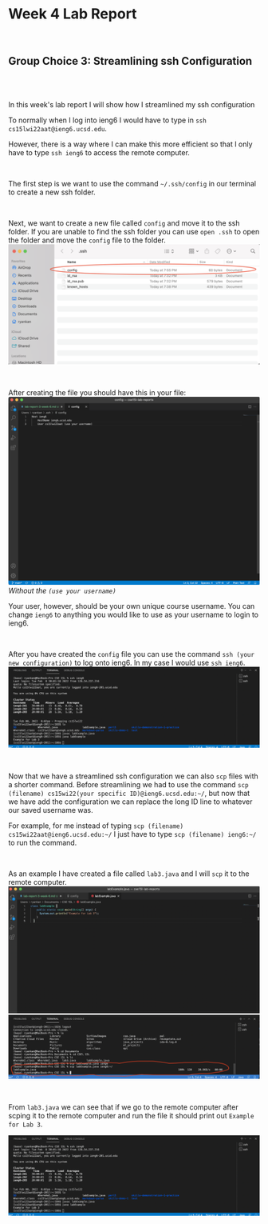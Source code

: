 # Week 4 Lab Report
<br>

## Group Choice 3: Streamlining ssh Configuration
<br>
<br>

In this week's lab report I will show how I streamlined my ssh configuration

To normally when I log into ieng6 I would have to type in `ssh cs15lwi22aat@ieng6.ucsd.edu`. <br>

However, there is a way where I can make this more efficient so that I only have to type  `ssh ieng6`  to access the remote computer. 

<br>

The first step is we want to use the command `~/.ssh/config` in our terminal to create a new ssh folder. 

<br>


Next, we want to create a new file called `config` and move it to the ssh folder. If you are unable to find the ssh folder you can use `open .ssh` to open the folder and move the `config` file to the folder.
![Image](L3.7.png)

<br>


After creating the file you should have this in your file:
![Image](L3.2.png)
*Without the `(use your username)`*

Your user, however, should be your own unique course username.
You can change `ieng6` to anything you would like to use as your username to login to ieng6.

<br>

After you have created the `config` file you can  use the command `ssh (your new configuration)` to log onto ieng6. In my case I would use `ssh ieng6`. 
![Image](L3.3.png)

<br>

Now that we have a streamlined ssh configuration we can also `scp` files with a shorter command. Before streamlining we had to use the command `scp (filename) cs15wi22(your specific ID)@ieng6.ucsd.edu:~/`, but now that we have add the configuration we can replace the long ID line to whatever our saved username was. 
<br>

For example, for me instead of typing `scp (filename) cs15wi22aat@ieng6.ucsd.edu:~/` I just have to type `scp (filename) ieng6:~/` to run the command.

<br>

As an example I have created a file called `lab3.java` and I will `scp` it to the remote computer.
![Image](L3.6.png)
![Image](L3.5.png)

<br>

From `lab3.java` we can see that if we go to the remote computer after scping it to the remote computer and run the file it should print out `Example for Lab 3`.

![Image](L3.3.png)